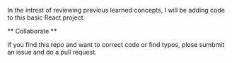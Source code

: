 In the intrest of reviewing previous learned concepts, I will be adding code to this basic React project.


** Collaborate **

If you find this repo and want to correct code or find typos, plese sumbmit an issue and do a pull request.